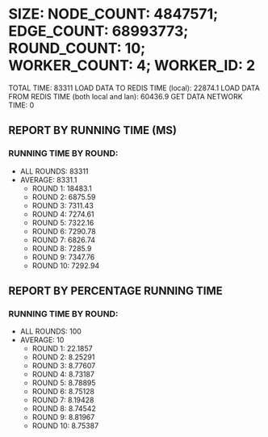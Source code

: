 
# SIZE: NODE_COUNT: 4847571; EDGE_COUNT: 68993773; ROUND_COUNT: 10; WORKER_COUNT: 4; WORKER_ID: 2
 TOTAL TIME: 83311
 LOAD DATA TO REDIS TIME (local): 22874.1
 LOAD DATA FROM REDIS TIME (both local and lan): 60436.9
 GET DATA NETWORK TIME: 0

## REPORT BY RUNNING TIME (MS)

 ### RUNNING TIME BY ROUND:

  + ALL ROUNDS: 83311
  + AVERAGE: 8331.1
     + ROUND 1: 18483.1
     + ROUND 2: 6875.59
     + ROUND 3: 7311.43
     + ROUND 4: 7274.61
     + ROUND 5: 7322.16
     + ROUND 6: 7290.78
     + ROUND 7: 6826.74
     + ROUND 8: 7285.9
     + ROUND 9: 7347.76
     + ROUND 10: 7292.94

## REPORT BY PERCENTAGE RUNNING TIME

 ### RUNNING TIME BY ROUND:

  + ALL ROUNDS: 100
  + AVERAGE: 10
     + ROUND 1: 22.1857
     + ROUND 2: 8.25291
     + ROUND 3: 8.77607
     + ROUND 4: 8.73187
     + ROUND 5: 8.78895
     + ROUND 6: 8.75128
     + ROUND 7: 8.19428
     + ROUND 8: 8.74542
     + ROUND 9: 8.81967
     + ROUND 10: 8.75387

